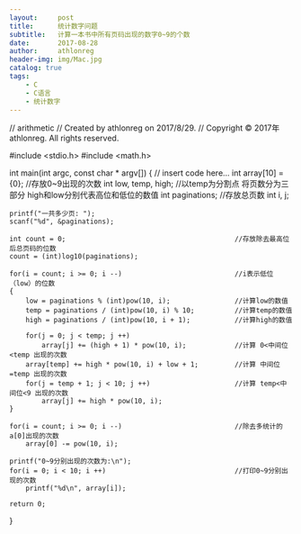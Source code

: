 ```yaml
---
layout:     post
title:      统计数字问题
subtitle:   计算一本书中所有页码出现的数字0~9的个数
date:       2017-08-28
author:     athlonreg
header-img: img/Mac.jpg
catalog: true
tags:
    - C
    - C语言
    - 统计数字
---
```


//  arithmetic
//  Created by athlonreg on 2017/8/29.
//  Copyright © 2017年 athlonreg. All rights reserved.

#include <stdio.h>
#include <math.h>

int main(int argc, const char * argv[]) {
    // insert code here...
    int array[10] = {0};                                    //存放0~9出现的次数
    int low, temp, high;                                    //以temp为分割点 将页数分为三部分 high和low分别代表高位和低位的数值
    int paginations;                                        //存放总页数
    int i, j;
    
    printf("一共多少页: ");
    scanf("%d", &paginations);
    
    int count = 0;                                          //存放除去最高位后总页码的位数
    count = (int)log10(paginations);
    
    for(i = count; i >= 0; i --)                            //i表示低位（low）的位数
    {
        low = paginations % (int)pow(10, i);                //计算low的数值
        temp = paginations / (int)pow(10, i) % 10;          //计算temp的数值
        high = paginations / (int)pow(10, i + 1);           //计算high的数值
        
        for(j = 0; j < temp; j ++)
            array[j] += (high + 1) * pow(10, i);            //计算 0<中间位<temp 出现的次数
        array[temp] += high * pow(10, i) + low + 1;         //计算 中间位=temp 出现的次数
        for(j = temp + 1; j < 10; j ++)                     //计算 temp<中间位<9 出现的次数
            array[j] += high * pow(10, i);
    }
    
    for(i = count; i >= 0; i --)                            //除去多统计的a[0]出现的次数
        array[0] -= pow(10, i);
    
    printf("0~9分别出现的次数为:\n");
    for(i = 0; i < 10; i ++)                                //打印0~9分别出现的次数
        printf("%d\n", array[i]);
    
    return 0;
}

